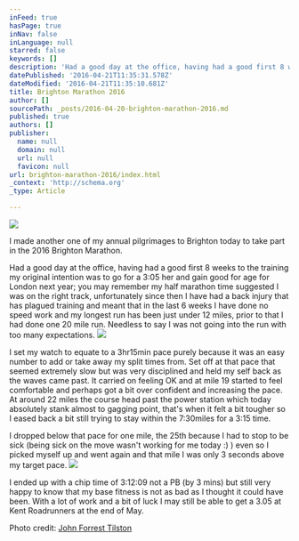 ```yaml
---
inFeed: true
hasPage: true
inNav: false
inLanguage: null
starred: false
keywords: []
description: 'Had a good day at the office, having had a good first 8 weeks to the training my original intention was to go for a 3:05 her and gain good for age for London next year; you may remember my half marathon time suggested I was on the right track, unfortunately since then I have had a back injury that has plagued training and meant that in the last 6 weeks I have done no speed work and my longest run has been just under 12 miles, prior to that I had done one 20 mile run. Needless to say I was not going into the run with too many expectations.'
datePublished: '2016-04-21T11:35:31.578Z'
dateModified: '2016-04-21T11:35:10.681Z'
title: Brighton Marathon 2016
author: []
sourcePath: _posts/2016-04-20-brighton-marathon-2016.md
published: true
authors: []
publisher:
  name: null
  domain: null
  url: null
  favicon: null
url: brighton-marathon-2016/index.html
_context: 'http://schema.org'
_type: Article

---
```

![](https://the-grid-user-content.s3-us-west-2.amazonaws.com/450329c3-fcca-4bd2-aa74-a64ffe229c24.jpg)

I made another one of my annual pilgrimages to Brighton today to take part in the 2016 Brighton Marathon.

Had a good day at the office, having had a good first 8 weeks to the training my original intention was to go for a 3:05 her and gain good for age for London next year; you may remember my half marathon time suggested I was on the right track, unfortunately since then I have had a back injury that has plagued training and meant that in the last 6 weeks I have done no speed work and my longest run has been just under 12 miles, prior to that I had done one 20 mile run. Needless to say I was not going into the run with too many expectations.
![](https://the-grid-user-content.s3-us-west-2.amazonaws.com/c898ab95-3118-4002-876a-4972cb1cea94.jpg)

I set my watch to equate to a 3hr15min pace purely because it was an easy number to add or take away my split times from. Set off at that pace that seemed extremely slow but was very disciplined and held my self back as the waves came past. It carried on feeling OK and at mile 19 started to feel comfortable and perhaps got a bit over confident and increasing the pace. At around 22 miles the course head past the power station which today absolutely stank almost to gagging point, that's when it felt a bit tougher so I eased back a bit still trying to stay within the 7:30miles for a 3:15 time.

I dropped below that pace for one mile, the 25th because I had to stop to be sick (being sick on the move wasn't working for me today :) ) even so I picked myself up and went again and that mile I was only 3 seconds above my target pace.
![](https://the-grid-user-content.s3-us-west-2.amazonaws.com/1c10e42c-f144-4530-8797-5050d9753e8a.jpg)

I ended up with a chip time of 3:12:09 not a PB (by 3 mins) but still very happy to know that my base fitness is not as bad as I thought it could have been. With a lot of work and a bit of luck I may still be able to get a 3.05 at Kent Roadrunners at the end of May.

Photo credit: [John Forrest Tilston][0]

[0]: https://www.flickr.com/photos/ontherunrunrun